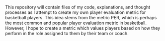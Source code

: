 This repository will contain files of my code, explanations, and thought processes as I attempt to create my own player evaluation metric for basketball players. This idea stems from the metric PER, which is perhaps the most common and popular player evaluation metric in basketball. However, I hope to create a metric which values players based on how they perform in the role assigned to them by their team or coach.

